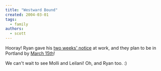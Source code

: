 ```yaml
---
title: "Westward Bound"
created: 2004-03-01
tags:
  - family
authors:
  - scott
---
```


Hooray! Ryan gave his [two weeks' notice](http://mrbread.killingmachines.org/single.php?id=184304) at work, and they plan to be in Portland by [March 15th](http://mrbread.killingmachines.org/single.php?id=184313)!

We can't wait to see Molli and Leilani! Oh, and Ryan too. :)
